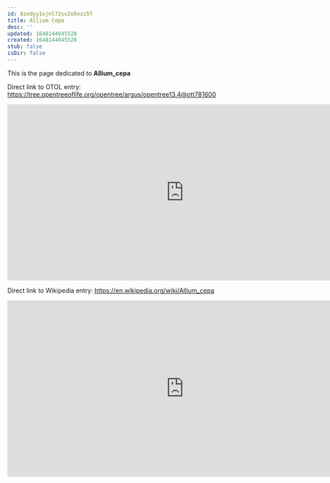```yaml
---
id: 8zodyy1xjnl72sv2o5nzz5f
title: Allium Cepa
desc: ''
updated: 1648144045528
created: 1648144045528
stub: false
isDir: false
---
```

This is the page dedicated to **Allium_cepa**


Direct link to OTOL entry: https://tree.opentreeoflife.org/opentree/argus/opentree13.4@ott781600



<html>
    <body>
    <iframe src="https://tree.opentreeoflife.org/opentree/argus/opentree13.4@ott781600"
    width="800" height="400" frameborder="0" allowfullscreen> </iframe>
    </body>
</html>
    


Direct link to Wikipedia entry: https://en.wikipedia.org/wiki/Allium_cepa



<html>
    <body>
    <iframe src="https://en.wikipedia.org/wiki/Allium_cepa"
    width="800" height="400" frameborder="0" allowfullscreen> </iframe>
    </body>
</html>
    
